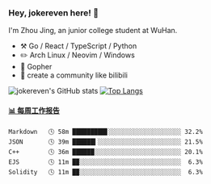 ### Hey, jokereven here! 👋

I'm Zhou Jing, an junior college student at WuHan.

-   :hammer_and_pick: Go / React / TypeScript / Python
-   :pencil2: Arch Linux / Neovim / Windows
-   :seedling: Gopher
-   :thought_balloon: create a community like bilibili

![jokereven's GitHub stats](https://github-readme-stats.vercel.app/api?username=jokereven&show_icons=true)
[![Top Langs](https://github-readme-stats.vercel.app/api/top-langs/?username=jokereven&layout=compact)](https://github.com/anuraghazra/github-readme-stats)

<!-- waka-box start -->
#### <a href="https://gist.github.com/9f8118785e2d128d746db5f61b0e0a2a" target="_blank">📊 每周工作报告</a>
```text
Markdown   🕓 58m █████████▋░░░░░░░░░░░░░░░░░░░░ 32.2%
JSON       🕓 39m ██████▍░░░░░░░░░░░░░░░░░░░░░░░ 21.5%
C++        🕓 36m ██████░░░░░░░░░░░░░░░░░░░░░░░░ 20.1%
EJS        🕓 11m █▉░░░░░░░░░░░░░░░░░░░░░░░░░░░░  6.3%
Solidity   🕓 11m █▉░░░░░░░░░░░░░░░░░░░░░░░░░░░░  6.3%
```
<!-- Powered by https://github.com/journey-ad/waka-box-go . -->
<!-- waka-box end -->
